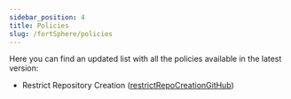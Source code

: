 ```yaml
---
sidebar_position: 4
title: Policies
slug: /fortSphere/policies
---
```


Here you can find an updated list with all the policies available in the latest version:
<!-- LIST:START -->
- Restrict Repository Creation ([restrictRepoCreationGitHub](/docs/policies/restrictRepoCreationGitHub))
<!-- LIST:END -->